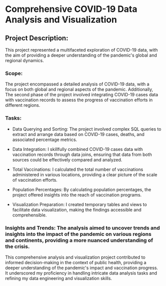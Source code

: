 # Comprehensive COVID-19 Data Analysis and Visualization

## Project Description:

This project represented a multifaceted exploration of COVID-19 data, with the aim of providing a deeper understanding of the pandemic's global and regional dynamics. 

### Scope: 
The project encompassed a detailed analysis of COVID-19 data, with a focus on both global and regional aspects of the pandemic. Additionally, The second phase of the project involved integrating COVID-19 cases data with vaccination records to assess the progress of vaccination efforts in different regions.

### Tasks:
  - Data Querying and Sorting: The project involved complex SQL queries to extract and arrange data based on COVID-19 cases, deaths, and associated percentage metrics.

  - Data Integration: I skillfully combined COVID-19 cases data with vaccination records through data joins, ensuring that data from both sources could be effectively compared and analyzed.
  
  - Total Vaccinations: I calculated the total number of vaccinations administered in various locations, providing a clear picture of the scale of vaccination efforts.
  
  - Population Percentages: By calculating population percentages, the project offered insights into the reach of vaccination programs.

  - Visualization Preparation: I created temporary tables and views to facilitate data visualization, making the findings accessible and comprehensible.
  
### Insights and Trends: The analysis aimed to uncover trends and insights into the impact of the pandemic on various regions and continents, providing a more nuanced understanding of the crisis.

This comprehensive analysis and visualization project contributed to informed decision-making in the context of public health, providing a deeper understanding of the pandemic's impact and vaccination progress. It underscored my proficiency in handling intricate data analysis tasks and refining my data engineering and visualization skills.

